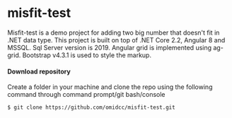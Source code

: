 # misfit-test

Misfit-test is a demo project for adding two big number that doesn't fit in .NET data type. This project is built on top of .NET Core 2.2, Angular 8 and MSSQL. Sql Server version is 2019.
Angular grid is implemented using ag-grid. Bootstrap v4.3.1 is used to style the markup.

#### Download repository
Create a folder in your machine and clone the repo using the following command through command prompt/git bash/console

    $ git clone https://github.com/omidcc/misfit-test.git
